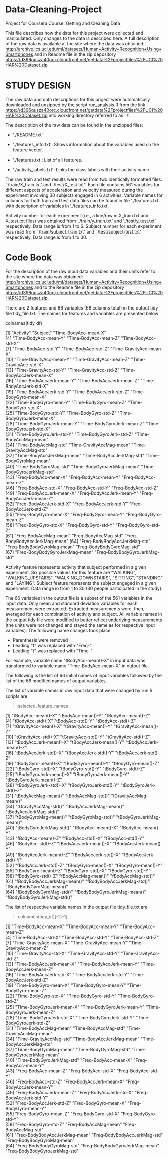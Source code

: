 Data-Cleaning-Project
=====================

Project for Coursera Course: Getting and Cleaning Data

This file describes how the data for this project were collected and manipulated. Only changes to the data is described here.  A full description of the raw data is available at the site where the data was obtained: http://archive.ics.uci.edu/ml/datasets/Human+Activity+Recognition+Using+Smartphones and in Readme file in the zip depository https://d396qusza40orc.cloudfront.net/getdata%2Fprojectfiles%2FUCI%20HAR%20Dataset.zip

STUDY DESIGN
============
The raw data and data descriptions for this project were automatically downloaded and unzipped by the script run_analysis.R from the link https://d396qusza40orc.cloudfront.net/getdata%2Fprojectfiles%2FUCI%20HAR%20Dataset.zip into working directory referred to as './'.

The description of the raw data can be found in the unzipped files:

- './README.txt'

- './features_info.txt': Shows information about the variables used on the feature vector.

- './features.txt': List of all features.

- './activity_labels.txt': Links the class labels with their activity name.

The raw train and test results were read from two identically formatted files: './train/X_train.txt' and '/test/X_test.txt". Each file contains 561 variables for different aspects of acceleration and velocity measured during the experiment involving 30 subjects engaged in 6 activities. Variable names for columns for both train and test data files can be found in file './features.txt' with description of variables in './features_info.txt'. 

Activity number for each experiment (i.e., a line/row in X_train.txt and X_test.txt files) was obtained from './train/y_train.txt' and './test/y_test.txt' respectively. Data range is from 1 to 6. 
Subject number for each experiment was read from './train/subject_train.txt' and './test/subject-test.txt' respectively. Data range is from 1 to 30.


Code Book
============

For the description of the raw input data variables and their units refer to the site where the data was obtained: http://archive.ics.uci.edu/ml/datasets/Human+Activity+Recognition+Using+Smartphones and to the Readme file in the zip depository https://d396qusza40orc.cloudfront.net/getdata%2Fprojectfiles%2FUCI%20HAR%20Dataset.zip.

There are 2 features and 66 variables (68 columns total) in the output tidy file tidy_file.txt. The names for features and variables are presented below

colnames(tidy_df)

 [1] "Activity"                      "Subject"                       "Time-BodyAcc-mean-X"          
 [4] "Time-BodyAcc-mean-Y"           "Time-BodyAcc-mean-Z"           "Time-BodyAcc-std-X"           
 [7] "Time-BodyAcc-std-Y"            "Time-BodyAcc-std-Z"            "Time-GravityAcc-mean-X"       
[10] "Time-GravityAcc-mean-Y"        "Time-GravityAcc-mean-Z"        "Time-GravityAcc-std-X"        
[13] "Time-GravityAcc-std-Y"         "Time-GravityAcc-std-Z"         "Time-BodyAccJerk-mean-X"      
[16] "Time-BodyAccJerk-mean-Y"       "Time-BodyAccJerk-mean-Z"       "Time-BodyAccJerk-std-X"       
[19] "Time-BodyAccJerk-std-Y"        "Time-BodyAccJerk-std-Z"        "Time-BodyGyro-mean-X"         
[22] "Time-BodyGyro-mean-Y"          "Time-BodyGyro-mean-Z"          "Time-BodyGyro-std-X"          
[25] "Time-BodyGyro-std-Y"           "Time-BodyGyro-std-Z"           "Time-BodyGyroJerk-mean-X"     
[28] "Time-BodyGyroJerk-mean-Y"      "Time-BodyGyroJerk-mean-Z"      "Time-BodyGyroJerk-std-X"      
[31] "Time-BodyGyroJerk-std-Y"       "Time-BodyGyroJerk-std-Z"       "Time-BodyAccMag-mean"         
[34] "Time-BodyAccMag-std"           "Time-GravityAccMag-mean"       "Time-GravityAccMag-std"       
[37] "Time-BodyAccJerkMag-mean"      "Time-BodyAccJerkMag-std"       "Time-BodyGyroMag-mean"        
[40] "Time-BodyGyroMag-std"          "Time-BodyGyroJerkMag-mean"     "Time-BodyGyroJerkMag-std"     
[43] "Freq-BodyAcc-mean-X"           "Freq-BodyAcc-mean-Y"           "Freq-BodyAcc-mean-Z"          
[46] "Freq-BodyAcc-std-X"            "Freq-BodyAcc-std-Y"            "Freq-BodyAcc-std-Z"           
[49] "Freq-BodyAccJerk-mean-X"       "Freq-BodyAccJerk-mean-Y"       "Freq-BodyAccJerk-mean-Z"      
[52] "Freq-BodyAccJerk-std-X"        "Freq-BodyAccJerk-std-Y"        "Freq-BodyAccJerk-std-Z"       
[55] "Freq-BodyGyro-mean-X"          "Freq-BodyGyro-mean-Y"          "Freq-BodyGyro-mean-Z"         
[58] "Freq-BodyGyro-std-X"           "Freq-BodyGyro-std-Y"           "Freq-BodyGyro-std-Z"          
[61] "Freq-BodyAccMag-mean"          "Freq-BodyAccMag-std"           "Freq-BodyBodyAccJerkMag-mean" 
[64] "Freq-BodyBodyAccJerkMag-std"   "Freq-BodyBodyGyroMag-mean"     "Freq-BodyBodyGyroMag-std"     
[67] "Freq-BodyBodyGyroJerkMag-mean" "Freq-BodyBodyGyroJerkMag-std" 

Activity feature represents activity that subject performed in a given experiment. Six possible values for this feature are "WALKING", "WALKING_UPSTAIRS", "WALKING_DOWNSTAIRS", "SITTING", "STANDING" and "LAYING".
Subject feature represents the subject engaged in a given experiment. Data range in from 1 to 30 (30 people participated in the study).

The 66 variables in the output file is a subset of the 561 variables in the input data. Only mean and standard deviation variables for each measurement were extracted. Extracted measurements were, then, averaged for each combination of activity and subject. All variable names in the output tidy file were modified to better reflect underlying measurements (the units were not changed and stayed the same as for respective input variables). The following name changes took place

- Parenthesis were removed
- Leading "f" was replaced with "Freq-"
- Leading "t" was replaced with "Time-"

For example, variable name "tBodyAcc-mean()-X" in input data was transformed to  variable name "Time-BodyAcc-mean-X" in output file.

The following is the list of 66 initial names of input variables followed by the list of the 66 modified names of output variables.


The list of variable names in raw input data that were changed by run.R scripts are
> selected_feature_names

 [1] "tBodyAcc-mean()-X"           "tBodyAcc-mean()-Y"           "tBodyAcc-mean()-Z"          
 [4] "tBodyAcc-std()-X"            "tBodyAcc-std()-Y"            "tBodyAcc-std()-Z"           
 [7] "tGravityAcc-mean()-X"        "tGravityAcc-mean()-Y"        "tGravityAcc-mean()-Z"       
[10] "tGravityAcc-std()-X"         "tGravityAcc-std()-Y"         "tGravityAcc-std()-Z"        
[13] "tBodyAccJerk-mean()-X"       "tBodyAccJerk-mean()-Y"       "tBodyAccJerk-mean()-Z"      
[16] "tBodyAccJerk-std()-X"        "tBodyAccJerk-std()-Y"        "tBodyAccJerk-std()-Z"       
[19] "tBodyGyro-mean()-X"          "tBodyGyro-mean()-Y"          "tBodyGyro-mean()-Z"         
[22] "tBodyGyro-std()-X"           "tBodyGyro-std()-Y"           "tBodyGyro-std()-Z"          
[25] "tBodyGyroJerk-mean()-X"      "tBodyGyroJerk-mean()-Y"      "tBodyGyroJerk-mean()-Z"     
[28] "tBodyGyroJerk-std()-X"       "tBodyGyroJerk-std()-Y"       "tBodyGyroJerk-std()-Z"      
[31] "tBodyAccMag-mean()"          "tBodyAccMag-std()"           "tGravityAccMag-mean()"      
[34] "tGravityAccMag-std()"        "tBodyAccJerkMag-mean()"      "tBodyAccJerkMag-std()"      
[37] "tBodyGyroMag-mean()"         "tBodyGyroMag-std()"          "tBodyGyroJerkMag-mean()"    
[40] "tBodyGyroJerkMag-std()"      "fBodyAcc-mean()-X"           "fBodyAcc-mean()-Y"          
[43] "fBodyAcc-mean()-Z"           "fBodyAcc-std()-X"            "fBodyAcc-std()-Y"           
[46] "fBodyAcc-std()-Z"            "fBodyAccJerk-mean()-X"       "fBodyAccJerk-mean()-Y"      
[49] "fBodyAccJerk-mean()-Z"       "fBodyAccJerk-std()-X"        "fBodyAccJerk-std()-Y"       
[52] "fBodyAccJerk-std()-Z"        "fBodyGyro-mean()-X"          "fBodyGyro-mean()-Y"         
[55] "fBodyGyro-mean()-Z"          "fBodyGyro-std()-X"           "fBodyGyro-std()-Y"          
[58] "fBodyGyro-std()-Z"           "fBodyAccMag-mean()"          "fBodyAccMag-std()"          
[61] "fBodyBodyAccJerkMag-mean()"  "fBodyBodyAccJerkMag-std()"   "fBodyBodyGyroMag-mean()"    
[64] "fBodyBodyGyroMag-std()"      "fBodyBodyGyroJerkMag-mean()" "fBodyBodyGyroJerkMag-std()" 

The list of respective variable names in the output file tidy_file.txt are

> colnames(tidy_df)[-2:-1]

 [1] "Time-BodyAcc-mean-X"           "Time-BodyAcc-mean-Y"           "Time-BodyAcc-mean-Z"          
 [4] "Time-BodyAcc-std-X"            "Time-BodyAcc-std-Y"            "Time-BodyAcc-std-Z"           
 [7] "Time-GravityAcc-mean-X"        "Time-GravityAcc-mean-Y"        "Time-GravityAcc-mean-Z"       
[10] "Time-GravityAcc-std-X"         "Time-GravityAcc-std-Y"         "Time-GravityAcc-std-Z"        
[13] "Time-BodyAccJerk-mean-X"       "Time-BodyAccJerk-mean-Y"       "Time-BodyAccJerk-mean-Z"      
[16] "Time-BodyAccJerk-std-X"        "Time-BodyAccJerk-std-Y"        "Time-BodyAccJerk-std-Z"       
[19] "Time-BodyGyro-mean-X"          "Time-BodyGyro-mean-Y"          "Time-BodyGyro-mean-Z"         
[22] "Time-BodyGyro-std-X"           "Time-BodyGyro-std-Y"           "Time-BodyGyro-std-Z"          
[25] "Time-BodyGyroJerk-mean-X"      "Time-BodyGyroJerk-mean-Y"      "Time-BodyGyroJerk-mean-Z"     
[28] "Time-BodyGyroJerk-std-X"       "Time-BodyGyroJerk-std-Y"       "Time-BodyGyroJerk-std-Z"      
[31] "Time-BodyAccMag-mean"          "Time-BodyAccMag-std"           "Time-GravityAccMag-mean"      
[34] "Time-GravityAccMag-std"        "Time-BodyAccJerkMag-mean"      "Time-BodyAccJerkMag-std"      
[37] "Time-BodyGyroMag-mean"         "Time-BodyGyroMag-std"          "Time-BodyGyroJerkMag-mean"    
[40] "Time-BodyGyroJerkMag-std"      "Freq-BodyAcc-mean-X"           "Freq-BodyAcc-mean-Y"          
[43] "Freq-BodyAcc-mean-Z"           "Freq-BodyAcc-std-X"            "Freq-BodyAcc-std-Y"           
[46] "Freq-BodyAcc-std-Z"            "Freq-BodyAccJerk-mean-X"       "Freq-BodyAccJerk-mean-Y"      
[49] "Freq-BodyAccJerk-mean-Z"       "Freq-BodyAccJerk-std-X"        "Freq-BodyAccJerk-std-Y"       
[52] "Freq-BodyAccJerk-std-Z"        "Freq-BodyGyro-mean-X"          "Freq-BodyGyro-mean-Y"         
[55] "Freq-BodyGyro-mean-Z"          "Freq-BodyGyro-std-X"           "Freq-BodyGyro-std-Y"          
[58] "Freq-BodyGyro-std-Z"           "Freq-BodyAccMag-mean"          "Freq-BodyAccMag-std"          
[61] "Freq-BodyBodyAccJerkMag-mean"  "Freq-BodyBodyAccJerkMag-std"   "Freq-BodyBodyGyroMag-mean"    
[64] "Freq-BodyBodyGyroMag-std"      "Freq-BodyBodyGyroJerkMag-mean" "Freq-BodyBodyGyroJerkMag-std"
